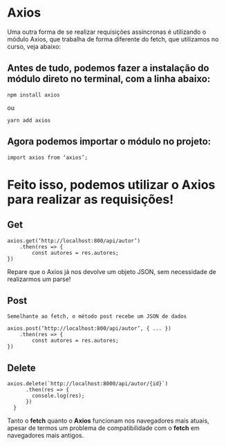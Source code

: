 # Axios
Uma outra forma de se realizar requisições assíncronas é utilizando o módulo Axios, que trabalha de forma diferente do fetch, que utilizamos no curso, veja abaixo:

## Antes de tudo, podemos fazer a instalação do módulo direto no terminal, com a linha abaixo:
```
npm install axios
```
ou
```
yarn add axios
```

## Agora podemos importar o módulo no projeto:
```
import axios from ‘axios’;
```

# Feito isso, podemos utilizar o Axios para realizar as requisições!
## Get
```
axios.get(‘http://localhost:800/api/autor’)
    .then(res => {
        const autores = res.autores;
})
```
Repare que o Axios já nos devolve um objeto JSON, sem necessidade de realizarmos um parse!

## Post
```
Semelhante ao fetch, o método post recebe um JSON de dados

axios.post(‘http://localhost:800/api/autor’, { ... })
    .then(res => {
        const autores = res.autores;
})
```

## Delete
```
axios.delete(`http://localhost:8000/api/autor/{id}`)
      .then(res => {
        console.log(res);
      })
  }
```
Tanto o **fetch** quanto o **Axios** funcionam nos navegadores mais atuais, apesar de termos um problema de compatibilidade com o **fetch** em navegadores mais antigos.
